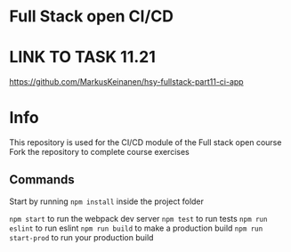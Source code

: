 # Full Stack open CI/CD

# LINK TO TASK 11.21

https://github.com/MarkusKeinanen/hsy-fullstack-part11-ci-app

# Info

This repository is used for the CI/CD module of the Full stack open course Fork the repository to complete course exercises

## Commands

Start by running `npm install` inside the project folder

`npm start` to run the webpack dev server `npm test` to run tests `npm run eslint` to run eslint `npm run build` to make a production build `npm run start-prod` to run your production build
